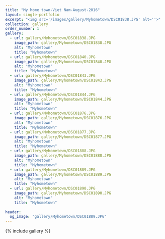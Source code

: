 ```yaml
---
title: "My home town-Viet Nam-August-2016"
layout: single-portfolio
excerpt: "<img src='/images/gallery/Myhometown/DSC01838.JPG' alt=''>"
collection: gallery
order_number: 1
gallery:
  - url: gallery/Myhometown/DSC01838.JPG
    image_path: gallery/Myhometown/DSC01838.JPG
    alt: "Myhometown"
    title: "Myhometown"
  - url: gallery/Myhometown/DSC01840.JPG
    image_path: gallery/Myhometown/DSC01840.JPG
    alt: "Myhometown"
    title: "Myhometown"
  - url: gallery/Myhometown/DSC01843.JPG
    image_path: gallery/Myhometown/DSC01843.JPG
    alt: "Myhometown"
    title: "Myhometown"
  - url: gallery/Myhometown/DSC01844.JPG
    image_path: gallery/Myhometown/DSC01844.JPG
    alt: "Myhometown"
    title: "Myhometown"
  - url: gallery/Myhometown/DSC01876.JPG
    image_path: gallery/Myhometown/DSC01876.JPG
    alt: "Myhometown"
    title: "Myhometown"
  - url: gallery/Myhometown/DSC01877.JPG
    image_path: gallery/Myhometown/DSC01877.JPG
    alt: "Myhometown"
    title: "Myhometown"        
  - url: gallery/Myhometown/DSC01888.JPG
    image_path: gallery/Myhometown/DSC01888.JPG
    alt: "Myhometown"
    title: "Myhometown"    
  - url: gallery/Myhometown/DSC01889.JPG
    image_path: gallery/Myhometown/DSC01889.JPG
    alt: "Myhometown"
    title: "Myhometown"  
  - url: gallery/Myhometown/DSC01890.JPG
    image_path: gallery/Myhometown/DSC01890.JPG
    alt: "Myhometown"
    title: "Myhometown"  
    
header:
  og_image: "gallery/Myhometown/DSC01889.JPG"
---
```

{% include gallery %}
